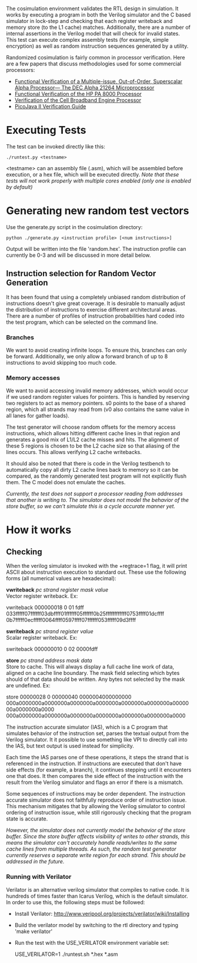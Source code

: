 The cosimulation environment validates the RTL design in simulation.  It
works by executing a program in both the Verilog simulator and the C
based simulator in lock-step and checking that each register writeback
and memory store (to the L1 cache) matches. Additionally, there are a
number of internal assertions in the Verilog model that will check for
invalid states. This test can execute complex assembly tests (for
example, simple encryption) as well as random instruction sequences
generated by a utility.

Randomized cosimulation is fairly common in processor verification. 
Here are a few papers that discuss methodologies used for some
commercial processors:

* [Functional Verification of a Multiple-issue, Out-of-Order, Superscalar Alpha Processor— The DEC Alpha 21264 Microprocessor](http://www.cs.clemson.edu/~mark/464/21264.verification.pdf) 
* [Functional Verification of the HP PA 8000 Processor](http://www.cs.clemson.edu/~mark/464/hp8000.verification.pdf) 
* [Verification of the Cell Broadband Engine Processor](http://www.cs.york.ac.uk/rts/docs/DAC-1964-2006/PAPERS/2006/DAC06/PDFFILES/P0338.PDF) 
* [PicoJava II Verification Guide](http://www1.pldworld.com/@xilinx/html/pds/HDL/picoJava-II/docs/pj2-verif-guide.pdf)

# Executing Tests

The test can be invoked directly like this:

    ./runtest.py <testname>

&lt;testname&gt; can an assembly file (.asm), which will be assembled
before execution, or a hex file, which will be executed directly. _Note
that these tests will not work properly with multiple cores enabled
(only one is enabled by default)_

# Generating new random test vectors
 
Use the generate.py script in the cosimulation directory:

    python ./generate.py <instruction profile> [<num instructions>]

Output will be written into the file 'random.hex'.  The instruction
profile can currently be 0-3 and will be discussed in more detail below.

## Instruction selection for Random Vector Generation
 
It has been found that using a completely unbiased random distribution
of instructions doesn't give great coverage. It is desirable to manually
adjust the distribution of instructions to exercise different
architectural areas. There are a number of profiles of instruction
probabilities hard coded into the test program, which can be selected on
the command line.

### Branches
 
We want to avoid creating infinite loops. To ensure this, branches can
only be forward. Additionally, we only allow a forward branch of up to 8
instructions to avoid skipping too much code.

### Memory accesses

We want to avoid accessing invalid memory addresses, which would occur
if we used random register values for pointers. This is handled by
reserving two registers to act as memory pointers.  s0 points to the
base of a shared region, which all strands may read from (v0 also
contains the same value in all lanes for gather loads).

The test generator will choose random offsets for the memory access
instructions, which allows hitting different cache lines in that region
and generates a good mix of L1/L2 cache misses and hits. The alignment
of these 5 regions is chosen to be the L2 cache size so that aliasing of
the lines occurs.  This allows verifying L2 cache writebacks.

It should also be noted that there is code in the Verilog testbench to
automatically copy all dirty L2 cache lines back to memory so it can be
compared, as the randomly generated test program will not explicitly
flush them. The C model does not emulate the caches.

_Currently, the test does not support a processor reading from addresses
that another is writing to.  The simulator does not model the behavior
of the store buffer, so we can't simulate this is a cycle accurate
manner yet._

# How it works
## Checking
 
When the verilog simulator is invoked with the +regtrace=1 flag, it will
print ASCII  about instruction execution to standard out.  These use the
following forms (all numerical values are hexadecimal):

**vwriteback** _pc_ _strand_ _register_ _mask_ _value_<br> Vector
register writeback.  Ex:

vwriteback 000000018 0 01 fdff
033fffff07ffffff03dbffff01ffffff05ffffff0b25ffffffffffff0753ffff01dcffff
0b7fffff0ecfffff0064ffff0597ffff07ffffff053fffff09d3ffff

**swriteback** _pc_ _strand_ _register_ _value_<br> Scalar register
writeback.  Ex:

swriteback 000000010 0 02 0000fdff

**store** _pc_ _strand_ _address_ _mask_ _data_<br> Store to cache. 
This will always display a full cache line work of data, aligned on a
cache line boundary. The mask field selecting which bytes should of that
data should be written.  Any bytes not selected by the mask are
undefined. Ex:

store 00000028 0 00000040 0000004000000000
000a0000000a0000000a0000000a0000000a0000000a0000000a0000000a0000000a0000
000a0000000a0000000a0000000a0000000a0000000a0000000a0000

The instruction accurate simulator (IAS), which is a C program that
simulates behavior of the instruction set, parses the textual output
from the Verilog simulator.  It it possible to use something like VPI to
directly call into the IAS, but text output is used instead for
simplicity.

Each time the IAS parses one of these operations, it steps the strand
that is referenced in the instruction.  If instructions are executed
that don't have side effects (for example, a branch), it continues
stepping until it encounters one that does.  It then compares the side
effect of the instruction with the result from the Verilog simulator and
flags an error if there is a mismatch.

Some sequences of instructions may be order dependent. The instruction
accurate simulator does not faithfully reproduce order of instruction
issue. This mechanism mitigates that by allowing the Verilog simulator
to control ordering of instruction issue, while still rigorously
checking that the program state is accurate.

_However, the simulator does not currently model the behavior of the
store buffer. Since the store buffer affects visibility of writes to
other strands, this means the simulator can't accurately handle
reads/writes to the same cache lines from multiple threads. As such, the
random test generator currently reserves a separate write region for
each strand. This should be addressed in the future._

### Running with Verilator

Verilator is an alternative verilog simulator that compiles to native code.  It is
hundreds of times faster than Icarus Verilog, which is the default simulator.
In order to use this, the following steps must be followed:
- Install Verilator: http://www.veripool.org/projects/verilator/wiki/Installing
- Build the verilator model by switching to the rtl directory and typing 'make verilator'
- Run the test with the USE_VERILATOR environment variable set:

    USE_VERILATOR=1 ./runtest.sh *.hex *.asm


